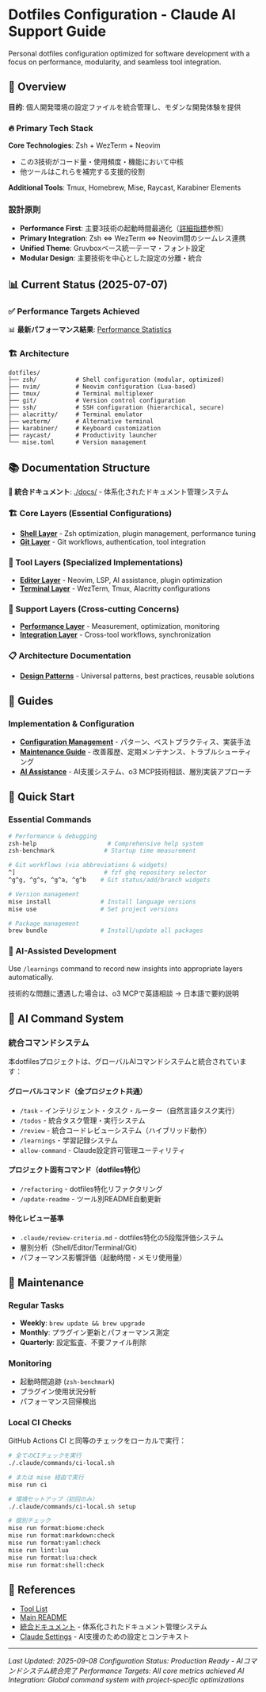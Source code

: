 # Dotfiles Configuration - Claude AI Support Guide

Personal dotfiles configuration optimized for software development with a focus on performance, modularity, and seamless tool integration.

## 🎯 Overview

**目的**: 個人開発環境の設定ファイルを統合管理し、モダンな開発体験を提供

### 🔥 Primary Tech Stack

**Core Technologies**: Zsh + WezTerm + Neovim

- この3技術がコード量・使用頻度・機能において中核
- 他ツールはこれらを補完する支援的役割

**Additional Tools**: Tmux, Homebrew, Mise, Raycast, Karabiner Elements

### 設計原則

- **Performance First**: 主要3技術の起動時間最適化（[詳細指標](docs/performance.md)参照）
- **Primary Integration**: Zsh ⇔ WezTerm ⇔ Neovim間のシームレス連携
- **Unified Theme**: Gruvboxベース統一テーマ・フォント設定
- **Modular Design**: 主要技術を中心とした設定の分離・統合

## 📊 Current Status (2025-07-07)

### ✅ Performance Targets Achieved

📊 **最新パフォーマンス結果**: [Performance Statistics](docs/performance.md)

### 🏗️ Architecture

```
dotfiles/
├── zsh/           # Shell configuration (modular, optimized)
├── nvim/          # Neovim configuration (Lua-based)
├── tmux/          # Terminal multiplexer
├── git/           # Version control configuration
├── ssh/           # SSH configuration (hierarchical, secure)
├── alacritty/     # Terminal emulator
├── wezterm/       # Alternative terminal
├── karabiner/     # Keyboard customization
├── raycast/       # Productivity launcher
└── mise.toml      # Version management
```

## 📚 Documentation Structure

**📖 統合ドキュメント**: [./docs/](./docs/) - 体系化されたドキュメント管理システム

### 🏗️ Core Layers (Essential Configurations)

- **[Shell Layer](./docs/tools/zsh.md)** - Zsh optimization, plugin management, performance tuning
- **[Git Layer](./docs/tools.md)** - Git workflows, authentication, tool integration

### 🔧 Tool Layers (Specialized Implementations)

- **[Editor Layer](./docs/tools/nvim.md)** - Neovim, LSP, AI assistance, plugin optimization
- **[Terminal Layer](./docs/tools/wezterm.md)** - WezTerm, Tmux, Alacritty configurations

### 🚀 Support Layers (Cross-cutting Concerns)

- **[Performance Layer](./docs/performance.md)** - Measurement, optimization, monitoring
- **[Integration Layer](./docs/tools/fzf-integration.md)** - Cross-tool workflows, synchronization

### 📋 Architecture Documentation

- **[Design Patterns](./docs/README.md)** - Universal patterns, best practices, reusable solutions

## 📖 Guides

### Implementation & Configuration

- **[Configuration Management](./docs/setup.md)** - パターン、ベストプラクティス、実装手法
- **[Maintenance Guide](./docs/maintenance.md)** - 改善履歴、定期メンテナンス、トラブルシューティング
- **[AI Assistance](./docs/README.md)** - AI支援システム、o3 MCP技術相談、層別実装アプローチ

## 🚀 Quick Start

### Essential Commands

```bash
# Performance & debugging
zsh-help                    # Comprehensive help system
zsh-benchmark              # Startup time measurement

# Git workflows (via abbreviations & widgets)
^]                         # fzf ghq repository selector
^g^g, ^g^s, ^g^a, ^g^b    # Git status/add/branch widgets

# Version management
mise install              # Install language versions
mise use                  # Set project versions

# Package management
brew bundle               # Install/update all packages
```

### 🤖 AI-Assisted Development

Use `/learnings` command to record new insights into appropriate layers automatically.

技術的な問題に遭遇した場合は、o3 MCPで英語相談 → 日本語で要約説明

## 🤖 AI Command System

### 統合コマンドシステム

本dotfilesプロジェクトは、グローバルAIコマンドシステムと統合されています：

#### グローバルコマンド（全プロジェクト共通）

- `/task` - インテリジェント・タスク・ルーター（自然言語タスク実行）
- `/todos` - 統合タスク管理・実行システム
- `/review` - 統合コードレビューシステム（ハイブリッド動作）
- `/learnings` - 学習記録システム
- `allow-command` - Claude設定許可管理ユーティリティ

#### プロジェクト固有コマンド（dotfiles特化）

- `/refactoring` - dotfiles特化リファクタリング
- `/update-readme` - ツール別README自動更新

#### 特化レビュー基準

- `.claude/review-criteria.md` - dotfiles特化の5段階評価システム
- 層別分析（Shell/Editor/Terminal/Git）
- パフォーマンス影響評価（起動時間・メモリ使用量）

## 🔄 Maintenance

### Regular Tasks

- **Weekly**: `brew update && brew upgrade`
- **Monthly**: プラグイン更新とパフォーマンス測定
- **Quarterly**: 設定監査、不要ファイル削除

### Monitoring

- 起動時間追跡 (`zsh-benchmark`)
- プラグイン使用状況分析
- パフォーマンス回帰検出

### Local CI Checks

GitHub Actions CI と同等のチェックをローカルで実行：

```bash
# 全てのCIチェックを実行
./.claude/commands/ci-local.sh

# または mise 経由で実行
mise run ci

# 環境セットアップ（初回のみ）
./.claude/commands/ci-local.sh setup

# 個別チェック
mise run format:biome:check
mise run format:markdown:check
mise run format:yaml:check
mise run lint:lua
mise run format:lua:check
mise run format:shell:check
```

## 🔗 References

- [Tool List](TOOLS.md)
- [Main README](README.md)
- [統合ドキュメント](./docs/) - 体系化されたドキュメント管理システム
- [Claude Settings](.claude/) - AI支援のための設定とコンテキスト

---

_Last Updated: 2025-09-08_
_Configuration Status: Production Ready - AIコマンドシステム統合完了_
_Performance Targets: All core metrics achieved_
_AI Integration: Global command system with project-specific optimizations_

